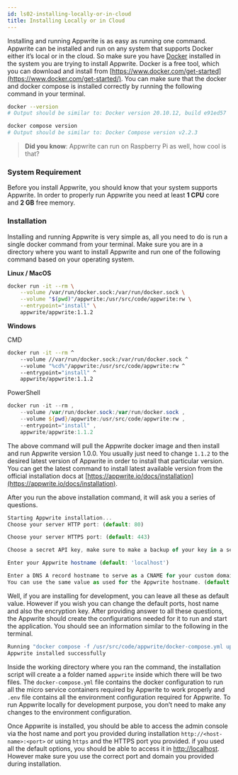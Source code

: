 ```yaml
---
id: ls02-installing-locally-or-in-cloud
title: Installing Locally or in Cloud
---
```


Installing and running Appwrite is as easy as running one command. Appwrite can be installed and run on any system that supports Docker either it’s local or in the cloud. So make sure you have [Docker](https://docker.com) installed in the system you are trying to install Appwrite. Docker is a free tool, which you can download and install from [https://www.docker.com/get-started](https://www.docker.com/get-started/). You can make sure that the docker and docker compose is installed correctly by running the following command in your terminal.

```bash
docker --version
# Output should be similar to: Docker version 20.10.12, build e91ed57

docker compose version
# Output should be similar to: Docker Compose version v2.2.3
```

> **Did you know**: Appwrite can run on Raspberry Pi as well, how cool is that?

### System Requirement

Before you install Appwrite, you should know that your system supports Appwrite. In order to properly run Appwrite you need at least **1 CPU** core and **2 GB** free memory.

### Installation

Installing and running Appwrite is very simple as, all you need to do is run a single docker command from your terminal. Make sure you are in a directory where you want to install Appwrite and run one of the following command based on your operating system.

**Linux / MacOS**

```bash
docker run -it --rm \
    --volume /var/run/docker.sock:/var/run/docker.sock \
    --volume "$(pwd)"/appwrite:/usr/src/code/appwrite:rw \
    --entrypoint="install" \
    appwrite/appwrite:1.1.2
```

**Windows**

CMD

```bash
docker run -it --rm ^
    --volume //var/run/docker.sock:/var/run/docker.sock ^
    --volume "%cd%"/appwrite:/usr/src/code/appwrite:rw ^
    --entrypoint="install" ^
    appwrite/appwrite:1.1.2
```

PowerShell

```powershell
docker run -it --rm ,
    --volume /var/run/docker.sock:/var/run/docker.sock ,
    --volume ${pwd}/appwrite:/usr/src/code/appwrite:rw ,
    --entrypoint="install" ,
    appwrite/appwrite:1.1.2
```

The above command will pull the Appwrite docker image and then install and run Appwrite version 1.0.0. You usually just need to change `1.1.2` to the desired latest version of Appwrite in order to install that particular version. You can get the latest command to install latest available version from the official installation docs at [https://appwrite.io/docs/installation](https://appwrite.io/docs/installation).

After you run the above installation command, it will ask you a series of questions.

```jsx
Starting Appwrite installation...
Choose your server HTTP port: (default: 80)

Choose your server HTTPS port: (default: 443)

Choose a secret API key, make sure to make a backup of your key in a secure location (default: 'your-secret-key')

Enter your Appwrite hostname (default: 'localhost')

Enter a DNS A record hostname to serve as a CNAME for your custom domains.
You can use the same value as used for the Appwrite hostname. (default: 'localhost')
```

Well, if you are installing for development, you can leave all these as default value. However if you wish you can change the default ports, host name and also the encryption key. After providing answer to all these questions, the Appwrite should create the configurations needed for it to run and start the application. You should see an information similar to the following in the terminal.

```jsx
Running "docker compose -f /usr/src/code/appwrite/docker-compose.yml up -d --remove-orphans --renew-anon-volumes"
Appwrite installed successfully
```

Inside the working directory where you ran the command, the installation script will create a a folder named `appwrite` inside which there will be two files. The `docker-compose.yml` file contains the docker configuration to run all the micro service containers required by Appwrite to work properly and `.env` file contains all the environment configuration required for Appwrite. To run Appwrite locally for development purpose, you don’t need to make any changes to the environment configuration.

Once Appwrite is installed, you should be able to access the admin console via the host name and port you provided during installation `http://<host-name>:<port>` or using `https` and the HTTPS port you provided. if you used all the default options, you should be able to access it in [http://localhost](http://localhost). However make sure you use the correct port and domain you provided during installation.
